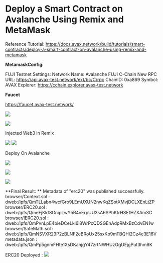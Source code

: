 
# **Deploy a Smart Contract on Avalanche Using Remix and MetaMask**

Reference Tutorial: 
https://docs.avax.network/build/tutorials/smart-contracts/deploy-a-smart-contract-on-avalanche-using-remix-and-metamask


**MetamaskConfig:** 

FUJI Testnet Settings:
Network Name: Avalanche FUJI C-Chain
New RPC URL: https://api.avax-test.network/ext/bc/C/rpc
ChainID: 0xa869
Symbol: AVAX
Explorer: https://cchain.explorer.avax-test.network


**Faucet**

https://faucet.avax-test.network/

![](https://i.imgur.com/2BcVWwf.png)

![](https://i.imgur.com/bsBxwJz.png)

Injected Web3 in Remix

![](https://i.imgur.com/qm7zptF.png)
![](https://i.imgur.com/zDIsJtT.png)

Deploy On Avalanche 

![](https://i.imgur.com/s3gSWzF.png)



![](https://i.imgur.com/CxjRXLl.png)

![](https://i.imgur.com/M64uENM.png)


**Final Result: **
Metadata of "erc20" was published successfully.
browser/Context.sol : 
dweb:/ipfs/QmTLLabn4wcfGro9LEmUXUN2nwKqZSotXMvjDCLXEnLtZP
browser/ERC20.sol : 
dweb:/ipfs/QmeFjKkf8GnipLwYhB4vErpUU3sA6SPhKtrHSEfHZXAmSC
browser/IERC20.sol : 
dweb:/ipfs/QmPvnLpE4bieDCeLki6i8WrPcQDSGEnAdpRMxBzCdvEN1w
browser/SafeMath.sol : 
dweb:/ipfs/QmNSVXR23P2zBLNF2eBRoUx25sxKp9mTBQHi2Cz4e3E16V
metadata.json : 
dweb:/ipfs/QmPp5gnmFHte1XsDKahjgY47zrtNWHUzGgUEjgPut3hm8K

ERC20 Deployed : 
![](https://i.imgur.com/F4IYHLZ.png)
